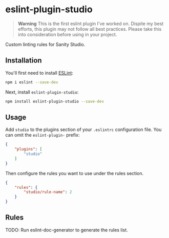 # eslint-plugin-studio

> **Warning**
> This is the first eslint plugin I've worked on.
> Dispite my best efforts, this plugin may not follow all best practices.
> Please take this into consideration before using in your project.

Custom linting rules for Sanity Studio.

## Installation

You'll first need to install [ESLint](https://eslint.org/):

```sh
npm i eslint --save-dev
```

Next, install `eslint-plugin-studio`:

```sh
npm install eslint-plugin-studio --save-dev
```

## Usage

Add `studio` to the plugins section of your `.eslintrc` configuration file. You can omit the `eslint-plugin-` prefix:

```json
{
    "plugins": [
        "studio"
    ]
}
```


Then configure the rules you want to use under the rules section.

```json
{
    "rules": {
        "studio/rule-name": 2
    }
}
```

## Rules

<!-- begin auto-generated rules list -->
TODO: Run eslint-doc-generator to generate the rules list.
<!-- end auto-generated rules list -->


